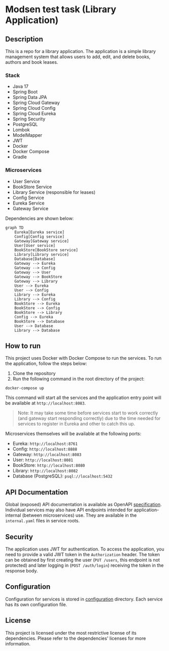 # Modsen test task (Library Application)

## Description

This is a repo for a library application. The application is a simple library management system that
allows users to add, edit, and delete books, authors and book leases.

### Stack

- Java 17
- Spring Boot
- Spring Data JPA
- Spring Cloud Gateway
- Spring Cloud Config
- Spring Cloud Eureka
- Spring Security
- PostgreSQL
- Lombok
- ModelMapper
- JWT
- Docker
- Docker Compose
- Gradle

### Microservices

- User Service
- BookStore Service
- Library Service (responsible for leases)
- Config Service
- Eureka Service
- Gateway Service

Dependencies are shown below:

```mermaid
graph TD
    Eureka[Eureka service]
    Config[Config service]
    Gateway[Gateway service]
    User[User service]
    BookStore[BookStore service]
    Library[Library service]
    Database[Database]
    Gateway --> Eureka
    Gateway --> Config
    Gateway --> User
    Gateway --> BookStore
    Gateway --> Library
    User --> Eureka
    User --> Config
    Library --> Eureka
    Library --> Config
    BookStore --> Eureka
    BookStore --> Config
    BookStore --> Library
    Config --> Eureka
    BookStore --> Database
    User --> Database
    Library --> Database
```

## How to run

This project uses Docker with Docker Compose to run the services. To run the application, follow the
steps below:

1. Clone the repository
2. Run the following command in the root directory of the project:

```shell
docker-compose up
```

This command will start all the services and the application entry point will be available at
`http://localhost:8083`.

> Note: It may take some time before services start to work correctly (and gateway start responding correctly)
> due to the time needed for services to register in Eureka and other to catch this up.

Microservices themselves will be available at the following ports:

- Eureka: `http://localhost:8761`
- Config: `http://localhost:8888`
- Gateway: `http://localhost:8083`
- User: `http://localhost:8081`
- BookStore: `http://localhost:8080`
- Library: `http://localhost:8082`
- Database (PostgreSQL): `psql://localhost:5432`

## API Documentation

Global (exposed) API documentation is available as OpenAPI [specification](./openapi.yaml).
Individual services may also have API endpoints intended for application-internal (between
microservices) use. They are available in the `internal.yaml` files in service roots.

## Security

The application uses JWT for authentication. To access the application, you need to provide a valid
JWT token in the `Authorization` header. The token can be obtained by first creating the user (`PUT /users`, this endpoint is not protected)
and later logging in (`POST /auth/login`) receiving the token in the response body.

## Configuration

Configuration for services is stored in [configuration](./configuration) directory. Each service has its own configuration file.

## License

This project is licensed under the most restrictive license of its dependencies. Please refer to the
dependencies' licenses for more information.